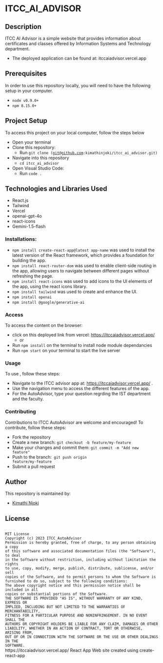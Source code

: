 # ITCC_AI_ADVISOR

## Description

ITCC AI Advisor is a simple website that provides information about certificates and classes offered by Information Systems and Technology department.

- The deployed application can be found at: itccaiadvisor.vercel.app

## Prerequisites

In order to use this repository locally, you will need to have the following setup in your computer.

- <code>node v0.9.0+</code>
- <code>npm 8.15.0+</code>

## Project Setup

To access this project on your local computer, follow the steps below
* Open your terminal
* Clone this repository:
    - Run <code>git clone (git@github.com:kimathinjoki/itcc_ai_advisor.git)</code>
* Navigate into this repository
    - <code>cd itcc_ai_advisor</code>
* Open Visual Studio Code:
    - Run <code>code .</code>


## Technologies and Libraries Used

- React.js
- Tailwind
- Vercel
- openai-gpt-4o
- react-icons
- Gemini-1.5-flash

### Installations:

- `npm install create-react-app@latest app-name` was used to install the latest version of the React framework, which provides a foundation for building the app.
- `npm install react-router-dom` was used to enable client-side routing in the app, allowing users to navigate between different pages without refreshing the page.
- `npm install react-icons` was used to add icons to the UI elements of the app, using the react icons library.
- `npm install tailwind` was used to create and enhance the UI.
- `npm install openai`
- `npm install @google/generative-ai`

### Access

To access the content on the browser:
* click on this deployed link from vercel: https://itccaiadvisor.vercel.app/
  * or
* Run <code>npm install</code> on the terminal to install node module dependancies
* Run <code>npm start</code> on your terminal to start the live server

### Usage

To use , follow these steps:

- Navigate to the ITCC advisor app at: https://itccaiadvisor.vercel.app/ .
- Use the navigation menu to access the different features of the app.
- For the AutoAdvisor, type your question regrding the IST department and the faculty.


### Contributing

Contributions to ITCC AutoAdvisor are welcome and encouraged! To contribute, follow these steps:

- Fork the repository
- Create a new branch: <code>git checkout -b feature/my-feature </code>
- Make your changes and commit them: <code>git commit -m "Add new feature"</code>
- Push to the branch:<code> git push origin feature/my-feature</code>
- Submit a pull request

## Author
This repository is maintained by:

- [Kimathi Njoki](https://github.com/kimathinjoki) 

## License

<code>
MIT License
Copyright (c) 2023 ITCC_AutoAdvisor
Permission is hereby granted, free of charge, to any person obtaining a copy
of this software and associated documentation files (the "Software"), to deal
in the Software without restriction, including without limitation the rights
to use, copy, modify, merge, publish, distribute, sublicense, and/or sell
copies of the Software, and to permit persons to whom the Software is
furnished to do so, subject to the following conditions:
The above copyright notice and this permission notice shall be included in all
copies or substantial portions of the Software.
THE SOFTWARE IS PROVIDED "AS IS", WITHOUT WARRANTY OF ANY KIND, EXPRESS OR
IMPLIED, INCLUDING BUT NOT LIMITED TO THE WARRANTIES OF MERCHANTABILITY,
FITNESS FOR A PARTICULAR PURPOSE AND NONINFRINGEMENT. IN NO EVENT SHALL THE
AUTHORS OR COPYRIGHT HOLDERS BE LIABLE FOR ANY CLAIM, DAMAGES OR OTHER
LIABILITY, WHETHER IN AN ACTION OF CONTRACT, TORT OR OTHERWISE, ARISING FROM,
OUT OF OR IN CONNECTION WITH THE SOFTWARE OR THE USE OR OTHER DEALINGS IN THE
SOFTWARE.
</code>
https://itccaiadvisor.vercel.app/
React App
Web site created using create-react-app